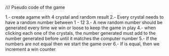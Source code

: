 
/// Pseudo code of the game 

1.- create agame with 4 crystal and random result 
2.- Every crystal needs to have a random number between 1 - 12
3.- A new random number should be generated every time we win or loose to keep the game in play 
4.- when clicking each one of the crystals, the number generated must add to the number generated before until it matches the computer number
5.- If the numbers are not equal then we start the game over 
6.- If is equal, then we increment a win counter
